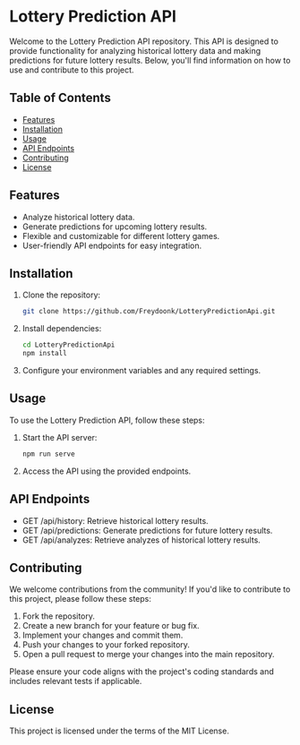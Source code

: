 # Lottery Prediction API

Welcome to the Lottery Prediction API repository. This API is designed to provide functionality for analyzing historical lottery data and making predictions for future lottery results. Below, you'll find information on how to use and contribute to this project.

## Table of Contents

- [Features](#features)
- [Installation](#installation)
- [Usage](#usage)
- [API Endpoints](#api-endpoints)
- [Contributing](#contributing)
- [License](#license)

## Features

- Analyze historical lottery data.
- Generate predictions for upcoming lottery results.
- Flexible and customizable for different lottery games.
- User-friendly API endpoints for easy integration.

## Installation

1. Clone the repository:

   ```bash
   git clone https://github.com/Freydoonk/LotteryPredictionApi.git

2. Install dependencies:

   ```bash
   cd LotteryPredictionApi
   npm install

3. Configure your environment variables and any required settings.

## Usage
To use the Lottery Prediction API, follow these steps:

1. Start the API server:

   ```bash
   npm run serve

2. Access the API using the provided endpoints.

## API Endpoints
  - GET /api/history: Retrieve historical lottery results.
  - GET /api/predictions: Generate predictions for future lottery results.
  - GET /api/analyzes: Retrieve analyzes of historical lottery results.

## Contributing
We welcome contributions from the community! If you'd like to contribute to this project, please follow these steps:

  1. Fork the repository.
  2. Create a new branch for your feature or bug fix.
  3. Implement your changes and commit them.
  4. Push your changes to your forked repository.
  5. Open a pull request to merge your changes into the main repository.

Please ensure your code aligns with the project's coding standards and includes relevant tests if applicable.

## License
This project is licensed under the terms of the MIT License.
